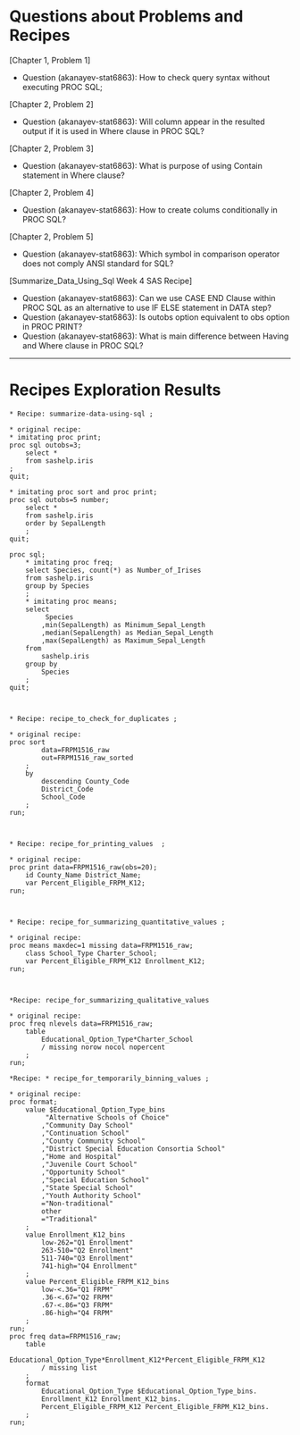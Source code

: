 
# Questions about Problems and Recipes



[Chapter 1, Problem 1]
* Question (akanayev-stat6863): How to check query syntax without executing PROC SQL;



[Chapter 2, Problem 2]
* Question (akanayev-stat6863): Will column appear in the resulted output if it is used in Where clause in PROC SQL?



[Chapter 2, Problem 3]
* Question (akanayev-stat6863): What is purpose of using Contain statement in Where clause? 



[Chapter 2, Problem 4] 
* Question (akanayev-stat6863): How to create colums conditionally in PROC SQL?



[Chapter 2, Problem 5] 
* Question (akanayev-stat6863): Which symbol in comparison operator does not comply ANSI standard for SQL?



[Summarize_Data_Using_Sql Week 4 SAS Recipe]
* Question (akanayev-stat6863): Can we use CASE END Clause within PROC SQL as an alternative to use IF ELSE statement in DATA step?
* Question (akanayev-stat6863): Is outobs option equivalent to obs option in PROC PRINT?
* Question (akanayev-stat6863): What is main difference between Having and Where clause in PROC SQL?





***



# Recipes Exploration Results




```
* Recipe: summarize-data-using-sql ;

* original recipe:
* imitating proc print;
proc sql outobs=3;
    select *
    from sashelp.iris
;
quit; 

* imitating proc sort and proc print;
proc sql outobs=5 number;
    select *
	from sashelp.iris
	order by SepalLength
	;
quit;

proc sql;
    * imitating proc freq;
    select Species, count(*) as Number_of_Irises
	from sashelp.iris
    group by Species
    ;
    * imitating proc means;
    select 
	     Species
		,min(SepalLength) as Minimum_Sepal_Length
		,median(SepalLength) as Median_Sepal_Length
		,max(SepalLength) as Maximum_Sepal_Length
	from
	    sashelp.iris
	group by 
	    Species
	;
quit;



* Recipe: recipe_to_check_for_duplicates ;

* original recipe:
proc sort
        data=FRPM1516_raw
        out=FRPM1516_raw_sorted
    ;
    by
        descending County_Code
        District_Code
        School_Code
    ;
run;



* Recipe: recipe_for_printing_values  ;

* original recipe:
proc print data=FRPM1516_raw(obs=20);
    id County_Name District_Name;
    var Percent_Eligible_FRPM_K12;
run;



* Recipe: recipe_for_summarizing_quantitative_values ;

* original recipe:
proc means maxdec=1 missing data=FRPM1516_raw;
    class School_Type Charter_School;
    var Percent_Eligible_FRPM_K12 Enrollment_K12;
run;



*Recipe: recipe_for_summarizing_qualitative_values

* original recipe:
proc freq nlevels data=FRPM1516_raw;
    table
        Educational_Option_Type*Charter_School
        / missing norow nocol nopercent
    ;
run;

*Recipe: * recipe_for_temporarily_binning_values ;

* original recipe:
proc format;
    value $Educational_Option_Type_bins
         "Alternative Schools of Choice"
        ,"Community Day School"
        ,"Continuation School"
        ,"County Community School"
        ,"District Special Education Consortia School"
        ,"Home and Hospital"
        ,"Juvenile Court School"
        ,"Opportunity School"
        ,"Special Education School"
        ,"State Special School"
        ,"Youth Authority School"
        ="Non-traditional"
        other
        ="Traditional"
    ;
    value Enrollment_K12_bins
        low-262="Q1 Enrollment"
        263-510="Q2 Enrollment"
        511-740="Q3 Enrollment"
        741-high="Q4 Enrollment"
    ;
    value Percent_Eligible_FRPM_K12_bins
        low-<.36="Q1 FRPM"
        .36-<.67="Q2 FRPM"
        .67-<.86="Q3 FRPM"
        .86-high="Q4 FRPM"
    ;
run;
proc freq data=FRPM1516_raw;
    table
        Educational_Option_Type*Enrollment_K12*Percent_Eligible_FRPM_K12
        / missing list
    ;
    format
        Educational_Option_Type $Educational_Option_Type_bins.
        Enrollment_K12 Enrollment_K12_bins.
        Percent_Eligible_FRPM_K12 Percent_Eligible_FRPM_K12_bins.
    ;
run;





```